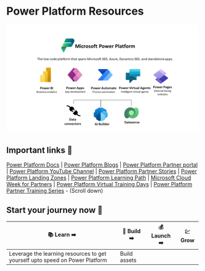 # Power Platform Resources

![Power Platform](https://github.com/powerplatform-partner/.github/blob/main/profile/images/pp_image.png)

## Important links :bookmark:

[Power Platform Docs](https://learn.microsoft.com/en-us/power-platform/) | [Power Platform Blogs](https://cloudblogs.microsoft.com/powerplatform/) | [Power Platform Partner portal](https://powerplatformpartners.transform.microsoft.com/) | [Power Platform YouTube Channel](https://www.youtube.com/c/mspowerplatform) | [Power Platform Partner Stories](https://powerplatformpartners.transform.microsoft.com/partner-stories) | [Power Platform Landing Zones](https://github.com/microsoft/industry/tree/main/foundations/powerPlatform) | [Power Platform Learning Path](https://learn.microsoft.com/en-us/training/powerplatform/) | [Microsoft Cloud Week for Partners](https://partner.microsoft.com/en-US/training/training-events) | [Power Platform Virtual Training Days](https://www.microsoft.com/en-ie/training-days/power-platform/rapidly-building-apps#pp) | [Power Platform Partner Training Series](https://partner.microsoft.com/en-rs/training/#/?sol=bus-apps) - (Scroll down)

## Start your journey now :rocket:

| :books: Learn :arrow_right: | :wrench: Build :arrow_right: | :moneybag: Launch :arrow_right: | :chart: Grow |
| ----- | ------- | ------ | ---- |
| Leverage the learning resources to get yourself upto speed on Power Platform | Build assets | | |
